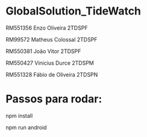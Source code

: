 # GlobalSolution_TideWatch

RM551356 Enzo Oliveira 2TDSPF

RM99572 Matheus Colossal 2TDSPF

RM550381 João Vitor 2TDSPF

RM550427 Vinicius Durce 2TDSPM

RM551328 Fábio de Oliveira 2TDSPN


# Passos para rodar: 

npm install

npm run android

